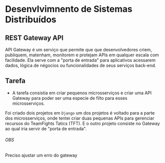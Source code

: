 # Desenvlvimnento de Sistemas Distribuídos
## REST Gateway API
API Gateway é um serviço que permite que que desenvolvedores criem, publiquem, matenham, monitorem e protejam APIs em qualquer escala com facilidade. Ela serve com a "porta de entrada" para aplicativos acessarem dados, lógica de négocios ou funcionalidades de seus serviços back-end.

## Tarefa
- A tarefa consistia em criar pequenos microsserviços e criar uma API Gateway para poder ser uma especie de filto para esses microsserviços.

Foi criado dois projetos em `Django` um dos projetos é voltado para a parte dos microsserviços, onde tentei criar duas pequenas APIs para gerenciar recursos do TeamFights Tatics (TFT). E o outro projeto consiste no Gateway ao qual iria servir de "porta de entrada".

###### OBS
Preciso ajustar um erro do gateway
